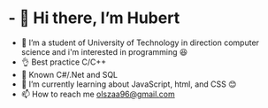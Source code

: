 # - 👋 Hi there, I’m Hubert
- 👀 I’m a student of University of Technology in direction computer science and i'm interested in programming :satisfied:
- :ok_hand: Best practice C/C++
- :hammer: Known C#/.Net and SQL
- 🌱 I’m currently learning about JavaScript, html,  and CSS :blush:
- 📫 How to reach me olszaa96@gmail.com

